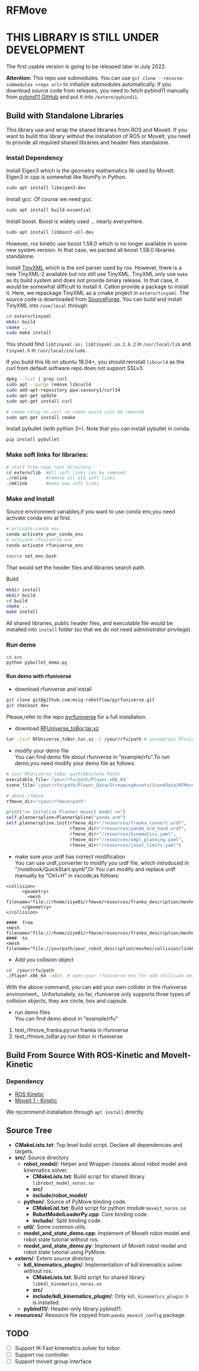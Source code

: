 # RFMove

# THIS LIBRARY IS STILL UNDER DEVELOPMENT
The first usable version is going to be released later in July 2022.

**Attention:** This repo use submodules. You can use `git clone --recurse-submodules <repo url>` to initialize submodules
automatically. If you download source code from releases, you need to fetch pybind11 manually from [pybind11 GitHub](https://github.com/pybind/pybind11)
and put it into `/extern/pybind11`.


## Build with Standalone Libraries
This library use and wrap the shared libraries from ROS and MoveIt.
If you want to build this library without the installation of ROS or MoveIt,
you need to provide all required shared libraries and header files standalone.

### Install Dependency
Install Eigen3 which is the geometry mathematics lib used by MoveIt. Eigen3 in
cpp is somewhat like NumPy in Python.
```bash
sudo apt install libeigen3-dev
```

Install gcc. Of course we need gcc.
```bash
sudo apt install build-essential
```

Install boost. Boost is widely used ... nearly everywhere.
```bash
sudo apt install libboost-all-dev
```
However, ros kinetic use boost 1.58.0 which is no longer available in some new system version.
In that case, we packed all boost 1.58.0 libraries standalone.



Install [TinyXML](http://www.grinninglizard.com/tinyxml/) which is the xml parser used by ros.
However, there is a new TinyXML-2 available but ros still use TinyXML.
TinyXML only use `make` as its build system and does not provide binary release.
In that case, it would be somewhat difficult to install it. Catkin provide a package
to install it. Here, we repackage TinyXML as a cmake project in `extern/tinyxml`.
The source code is downloaded from [SourceForge](https://sourceforge.net/projects/tinyxml).
You can build and install TinyXML into `/use/local` through:
```bash
cd extern/tinyxml
mkdir build
cmake ..
sudo make install
```
You should find `libtinyxml.so; libtinyxml.so.2.6.2` in `/usr/local/lib` and `tinyxml.h` in `/usr/local/include`.

If you build this lib on ubuntu 18.04+, you should reinstall `libcurl4` as the curl from default software repo does
not support SSLv3.
```bash
dpkg --list | grep curl
sudo apt --purge remove libcurl4
sudo add-apt-repository ppa:savoury1/curl34
sudo apt-get update
sudo apt-get install curl

# cmake relay on curl so cmake would also be removed
sudo apt-get install cmake
```

Install pybullet (with python 3+). Note that you can  install pybullet in conda.
```bash
pip install pybullet
```


### Make soft links for libraries:
```bash
# start from repo root directory.
cd extern/lib  #All soft links can be removed
./rmlink       #remove all old soft links
./mklink       #make new soft links
```


### Make and Install
Source environment variables,if you want to use conda env,you need activate conda env at first.
```bash
# activate conda env
conda activate your_conda_env 
# activate rfuniverse env
conda activate rfuniverse_env

source set_env.bash
```
That would set the header files and libraries search path.

Build
```bash
mkdir install
mkdir build
cd build
cmake ..
make install
```
All shared libraries, public header files, and executable file would be installed into `install` folder (so that
we do not need administrator privilege).

### Run demo 
```bash
cd src
python pybullet_demo.py
```

#### Run demo with rfuniverse
* download rfuniverse and install
```bash
git clone git@github.com:mvig-robotflow/pyrfuniverse.git
git checkout dev
```
Please,refer to the repo [pyrfuniverse](https://github.com/mvig-robotflow/pyrfuniverse) for a full installation.     
  
* download [RFUniverse_toBor.tar.xz](https://github.com/mvig-robotflow/rfmove/releases/tag/0.1.6)
```bash
tar -jxvf RFUniverse_toBor.tar.xz -C /your/rfu/path # uncompress Rfuniverse to your path
```

* modify your demo file  
  You can find demo file about rfuniverse in "example/rfu".To run demo,you need modify your demo file as follows:   
```python
# your RFUniverse_toBar path(Absolute Path)
executable_file='/your/rfu/path/Player.x86_64'
scene_file='/your/rfu/path/Player_Data/StreamingAssets/SceneData/RFMoveTest.json'

# about rfmove 
rfmove_dir="/your/rfmove/path"

print("== Initalize Planner moveit model ==")
self.plannerspline=PlannerSpline("panda_arm")
self.plannerspline.init(rfmove_dir+"/resources/franka_convert.urdf",
                        rfmove_dir+"/resources/panda_arm_hand.srdf",
                        rfmove_dir+"/resources/kinematics.yaml",
                        rfmove_dir+"/resources/ompl_planning.yaml",
                        rfmove_dir+"/resources/joint_limits.yaml")
```

* make sure your urdf has correct modification   
You can use urdf_converter to modify you urdf file, which introduced in "/notebook/QuickStart.ipynb",Or You can modify and replace urdf manually by "Ctrl+H" in vscode,as follows:
```
<collision>
      <geometry>
        <mesh filename="file:///home/ziye01/rfmove/resources/franka_description/meshes/collision/link0.stl"/>
      </geometry>
</collision>

####  from
<mesh filename="file:///home/ziye01/rfmove/resources/franka_description/meshes/collision/link0.stl"/>
####  to
<mesh filename="file://yourpath/your_robot_description/meshes/collision/link0.stl"/>
```

* Add you collision object 
```bash
cd  /your/rfu/path    
./Player.x86_64 -edit  # open your rfuniverse env for add collision objects.
```
With the above command, you can add your own collider in the rfuniverse environment，Unfortunately, so far, rfuniverse only supports three types of collision objects, they are circle, box and capsule.     

* run demo files    
You can find demo about in "example/rfu"   
1. test_rfmove_franka.py:run franka in rfuniverse
2. test_rfmove_toBar.py:run tobor in rfuniverse



## Build From Source With ROS-Kinetic and MoveIt-Kinetic

### Dependency
- [ROS Kinetic](http://wiki.ros.org/kinetic/Installation/Ubuntu)
- [Moveit 1 - Kinetic](http://docs.ros.org/en/kinetic/api/moveit_tutorials/html/doc/getting_started/getting_started.html)

We recommend installation through `apt install` directly.


## Source Tree
- **CMakeLists.txt**: Top level build script. Declare all dependencies and targets.
- **src/**: Source directory
    - **robot_model/**: Helper and Wrapper classes about robot model and kinematics solver.
        - **CMakeLists.txt**: Build script for shared library `librobot_model_noros.so`
        - **src/**
        - **include/robot_model/**
    - **python/**: Source of PyMove binding code.
        - **CMakeList.txt**: Build script for python module `moveit_noros.so`
        - **RobotModelLoaderPy.cpp**: Core binding code.
        - **include/**: Split binding code.
    - **util/**: Some common utils.
    - **model_and_state_demo.cpp**: Implement of MoveIt robot model and robot state tutorial without ros.
    - **model_and_state_demo.py**: Implement of MoveIt robot model and robot state tutorial using PyMove.
- **extern/**: Extern source directory
    - **kdl_kinematics_plugin/**: Implementation of kdl kinematics solver without ros.
        - **CMakeLists.txt**: Build script for shared library `libkdl_kinematics_noros.so`
        - **src/**
        - **include/kdl_kinematics_plugin/**: Only `kdl_kinematics_plugin.h` is installed.
    - **pybind11/**: Header-only library pybind11.
- **resources/**: Resource file copyed from `panda_moveit_config` package.

## TODO
- [ ] Support IK-Fast kinematics solver for tobor.
- [ ] Support ros controller.
- [ ] Support moveit group interface

